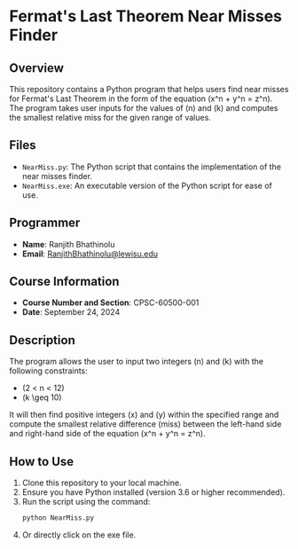 # Fermat's Last Theorem Near Misses Finder

## Overview
This repository contains a Python program that helps users find near misses for Fermat's Last Theorem in the form of the equation \(x^n + y^n = z^n\). The program takes user inputs for the values of \(n\) and \(k\) and computes the smallest relative miss for the given range of values.

## Files
- `NearMiss.py`: The Python script that contains the implementation of the near misses finder.
- `NearMiss.exe`: An executable version of the Python script for ease of use.

## Programmer
- **Name**: Ranjith Bhathinolu
- **Email**: RanjithBhathinolu@lewisu.edu

## Course Information
- **Course Number and Section**: CPSC-60500-001
- **Date**: September 24, 2024

## Description
The program allows the user to input two integers \(n\) and \(k\) with the following constraints:
- \(2 < n < 12\)
- \(k \geq 10\)

It will then find positive integers \(x\) and \(y\) within the specified range and compute the smallest relative difference (miss) between the left-hand side and right-hand side of the equation \(x^n + y^n = z^n\).

## How to Use
1. Clone this repository to your local machine.
2. Ensure you have Python installed (version 3.6 or higher recommended).
3. Run the script using the command:
   ```bash
   python NearMiss.py
   ```
4. Or directly click on the exe file.
